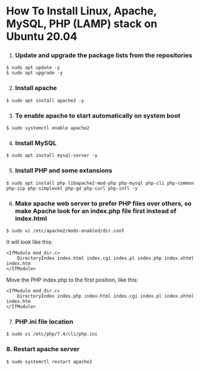 # How To Install Linux, Apache, MySQL, PHP (LAMP) stack on Ubuntu 20.04

1. ### Update and upgrade the package lists from the repositories

```
$ sudo apt update -y
$ sudo apt upgrade -y
```

2. ### Install apache

```
$ sudo apt install apache2 -y
```

3. ### To enable apache to start automatically on system boot

```
$ sudo systemctl enable apache2
```

4. ### Install MySQL

```
$ sudo apt install mysql-server -y
```

5. ### Install PHP and some extansions

```
$ sudo apt install php libapache2-mod-php php-mysql php-cli php-common php-zip php-simplexml php-gd php-curl php-intl -y
```

6. ### Make apache web server to prefer PHP files over others, so make Apache look for an index.php file first instead of index.html

```
$ sudo vi /etc/apache2/mods-enabled/dir.conf
```

It will look like this:

```
<IfModule mod_dir.c>
    DirectoryIndex index.html index.cgi index.pl index.php index.xhtml index.htm
</IfModule>
```

Move the PHP index.php to the first position, like this:

```
<IfModule mod_dir.c>
    DirectoryIndex index.php index.html index.cgi index.pl index.xhtml index.htm
</IfModule>
```

7. ### PHP.ini file location

```
$ sudo vi /etc/php/7.4/cli/php.ini
```

### 8. Restart apache server

```
$ sudo systemctl restart apache2
```